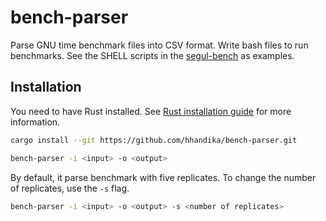 # bench-parser

Parse GNU time benchmark files into CSV format. Write bash files to run benchmarks. See the SHELL scripts in the [segul-bench](https://github.com/hhandika/segul-bench) as examples.

## Installation

You need to have Rust installed. See [Rust installation guide](https://www.rust-lang.org/tools/install) for more information.

```bash
cargo install --git https://github.com/hhandika/bench-parser.git
```

```bash
bench-parser -i <input> -o <output>
```

By default, it parse benchmark with five replicates. To change the number of replicates, use the `-s` flag.

```bash
bench-parser -i <input> -o <output> -s <number of replicates>
```
